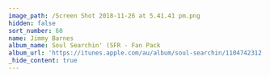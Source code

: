 ```yaml
---
image_path: /Screen Shot 2018-11-26 at 5.41.41 pm.png
hidden: false
sort_number: 60
name: Jimmy Barnes
album_name: Soul Searchin' (SFR - Fan Pack
album_url: 'https://itunes.apple.com/au/album/soul-searchin/1104742312'
_hide_content: true
---
```


